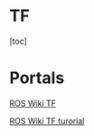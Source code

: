 # TF

[toc]

# Portals

[ROS Wiki TF](http://wiki.ros.org/tf)

[ROS Wiki TF turorial](http://wiki.ros.org/tf/Tutorials)


